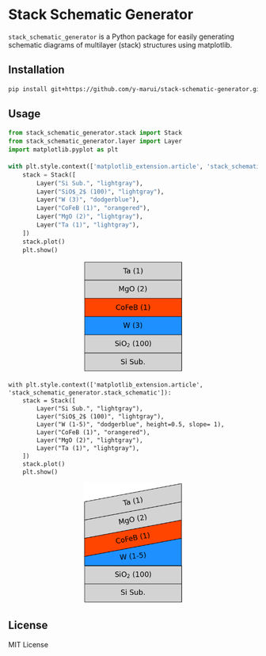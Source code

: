 # Stack Schematic Generator

`stack_schematic_generator` is a Python package for easily generating schematic diagrams of multilayer (stack) structures using matplotlib.

## Installation

```bash
pip install git+https://github.com/y-marui/stack-schematic-generator.git
```

## Usage

```python
from stack_schematic_generator.stack import Stack
from stack_schematic_generator.layer import Layer
import matplotlib.pyplot as plt

with plt.style.context(['matplotlib_extension.article', 'stack_schematic_generator.stack_schematic']):
    stack = Stack([
        Layer("Si Sub.", "lightgray"),
        Layer("SiO$_2$ (100)", "lightgray"),
        Layer("W (3)", "dodgerblue"),
        Layer("CoFeB (1)", "orangered"),
        Layer("MgO (2)", "lightgray"),
        Layer("Ta (1)", "lightgray"),
    ])
    stack.plot()
    plt.show()
```

<div align="center">
    <img src="docs/W_CoFeB.png" width="200">
</div>

```
with plt.style.context(['matplotlib_extension.article', 'stack_schematic_generator.stack_schematic']):
    stack = Stack([
        Layer("Si Sub.", "lightgray"),
        Layer("SiO$_2$ (100)", "lightgray"),
        Layer("W (1-5)", "dodgerblue", height=0.5, slope= 1),
        Layer("CoFeB (1)", "orangered"),
        Layer("MgO (2)", "lightgray"),
        Layer("Ta (1)", "lightgray"),
    ])
    stack.plot()
    plt.show()
```

<div align="center">
    <img src="docs/W_CoFeB_grad.png" width="200">
</div>

## License

MIT License
